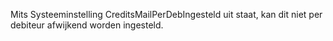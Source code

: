 Mits Systeeminstelling CreditsMailPerDebIngesteld uit staat, kan dit niet per debiteur afwijkend worden ingesteld.